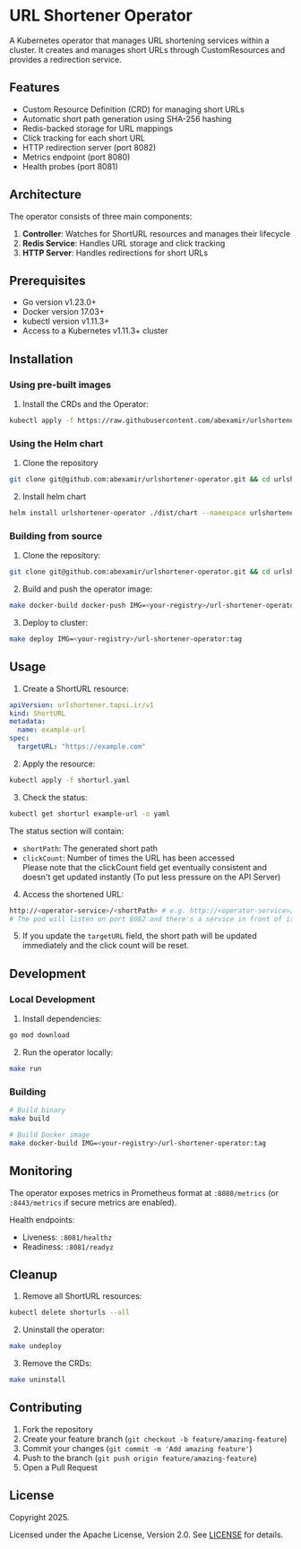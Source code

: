 # URL Shortener Operator

A Kubernetes operator that manages URL shortening services within a cluster. It creates and manages short URLs through CustomResources and provides a redirection service.

## Features

- Custom Resource Definition (CRD) for managing short URLs
- Automatic short path generation using SHA-256 hashing
- Redis-backed storage for URL mappings
- Click tracking for each short URL
- HTTP redirection server (port 8082)
- Metrics endpoint (port 8080)
- Health probes (port 8081)

## Architecture

The operator consists of three main components:

1. **Controller**: Watches for ShortURL resources and manages their lifecycle
2. **Redis Service**: Handles URL storage and click tracking
3. **HTTP Server**: Handles redirections for short URLs

## Prerequisites

- Go version v1.23.0+
- Docker version 17.03+
- kubectl version v1.11.3+
- Access to a Kubernetes v1.11.3+ cluster

## Installation

### Using pre-built images

1. Install the CRDs and the Operator:
```sh
kubectl apply -f https://raw.githubusercontent.com/abexamir/urlshortener-operator/refs/heads/main/dist/install.yaml
```


### Using the Helm chart

1. Clone the repository
```sh
git clone git@github.com:abexamir/urlshortener-operator.git && cd urlshortener-operator # clone the repository first
```
2. Install helm chart 
```sh
helm install urlshortener-operator ./dist/chart --namespace urlshortener-operator --create-namespace
```


### Building from source

1. Clone the repository:
```sh
git clone git@github.com:abexamir/urlshortener-operator.git && cd urlshortener-operator # clone the repository first
```

2. Build and push the operator image:
```sh
make docker-build docker-push IMG=<your-registry>/url-shortener-operator:tag
```

3. Deploy to cluster:
```sh
make deploy IMG=<your-registry>/url-shortener-operator:tag
```

## Usage

1. Create a ShortURL resource:
```yaml
apiVersion: urlshortener.tapsi.ir/v1
kind: ShortURL
metadata:
  name: example-url
spec:
  targetURL: "https://example.com"
```

2. Apply the resource:
```sh
kubectl apply -f shorturl.yaml
```

3. Check the status:
```sh
kubectl get shorturl example-url -o yaml
```

The status section will contain:
- `shortPath`: The generated short path
- `clickCount`: Number of times the URL has been accessed  
Please note that the clickCount field get eventually consistent and doesn't get updated instantly (To put less pressure on the API Server)

4. Access the shortened URL:
```sh
http://<operator-service>/<shortPath> # e.g. http://<operator-service>/abc
# The pod will listen on port 8082 and there's a service in front of it with port 80, if you have ingress controller installed, you can enable the ingress resource by setting `ingress.enable` to true and set `ingress.host` to your ingress host in the helm chart values. For test purposes, just use simple port-forwarding.
```

5. If you update the `targetURL` field, the short path will be updated immediately and the click count will be reset.

## Development

### Local Development

1. Install dependencies:
```sh
go mod download
```

2. Run the operator locally:
```sh
make run
```


### Building

```sh
# Build binary
make build

# Build Docker image
make docker-build IMG=<your-registry>/url-shortener-operator:tag
```

## Monitoring

The operator exposes metrics in Prometheus format at `:8080/metrics` (or `:8443/metrics` if secure metrics are enabled).

Health endpoints:
- Liveness: `:8081/healthz`
- Readiness: `:8081/readyz`

## Cleanup

1. Remove all ShortURL resources:
```sh
kubectl delete shorturls --all
```

2. Uninstall the operator:
```sh
make undeploy
```

3. Remove the CRDs:
```sh
make uninstall
```

## Contributing

1. Fork the repository
2. Create your feature branch (`git checkout -b feature/amazing-feature`)
3. Commit your changes (`git commit -m 'Add amazing feature'`)
4. Push to the branch (`git push origin feature/amazing-feature`)
5. Open a Pull Request

## License

Copyright 2025.

Licensed under the Apache License, Version 2.0. See [LICENSE](LICENSE) for details.
